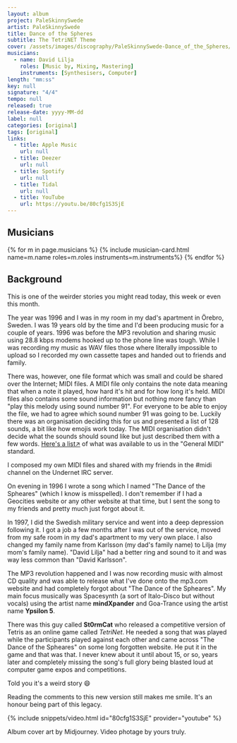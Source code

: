 ```yaml
---
layout: album
project: PaleSkinnySwede
artist: PaleSkinnySwede
title: Dance of the Spheres
subtitle: The TetriNET Theme
cover: /assets/images/discography/PaleSkinnySwede-Dance_of_the_Spheres/PaleSkinnySwede_-_Dance_of_the_Spheres.png
musicians:
  - name: David Lilja
    roles: [Music by, Mixing, Mastering]
    instruments: [Synthesisers, Computer]
length: "mm:ss"
key: null
signature: "4/4"
tempo: null
released: true
release-date: yyyy-MM-dd
label: null
categories: [original]
tags: [original]
links:
  - title: Apple Music
    url: null
  - title: Deezer
    url: null
  - title: Spotify
    url: null
  - title: Tidal
    url: null
  - title: YouTube
    url: https://youtu.be/80cfg1S3SjE
---
```


## Musicians
{% for m in page.musicians %}
  {% include musician-card.html name=m.name roles=m.roles instruments=m.instruments%}
{% endfor %}

## Background
This is one of the weirder stories you might read today, this week or even this month.

The year was 1996 and I was in my room in my dad's apartment in Örebro, Sweden. I was 19 years old by the time and I'd been producing music for a couple of years. 1996 was before the MP3 revolution and sharing music using 28.8 kbps modems hooked up to the phone line was tough. While I was recording my music as WAV files those where literally impossible to upload so I recorded my own cassette tapes and handed out to friends and family.

There was, however, one file format which was small and could be shared over the Internet; MIDI files. A MIDI file only contains the note data meaning that when a note it played, how hard it's hit and for how long it's held. MIDI files also contains some sound information but nothing more fancy than "play this melody using sound number 91". For everyone to be able to enjoy the file, we had to agree which sound number 91 was going to be. Luckily there was an organisation deciding this for us and presented a list of 128 sounds, a bit like how emojis work today. The MIDI organisation didn't decide what the sounds should sound like but just described them with a few words. [Here's a list↗](midi.org/specifications-old/item/gm-level-1-sound-set) of what was available to us in the "General MIDI" standard.

I composed my own MIDI files and shared with my friends in the #midi channel on the Undernet IRC server.

On evening in 1996 I wrote a song which I named "The Dance of the Spheares" (which I know is misspelled). I don't remember if I had a Geocities website or any other website at that time, but I sent the song to my friends and pretty much just forgot about it.

In 1997, I did the Swedish military service and went into a deep depression following it. I got a job a few months after I was out of the service, moved from my safe room in my dad's apartment to my very own place. I also changed my family name from Karlsson (my dad's family name) to Lilja (my mom's family name). "David Lilja" had a better ring and sound to it and was way less common than "David Karlsson".

The MP3 revolution happened and I was now recording music with almost CD quality and was able to release what I've done onto the mp3.com website and had completely forgot about "The Dance of the Spheares". My main focus musically was Spacesynth (a sort of Italo-Disco but without vocals) using the artist name **mindXpander** and Goa-Trance using the artist name **Ypsilon 5**.

There was this guy called **St0rmCat** who released a competitive version of Tetris as an online game called *TetriNet*. He needed a song that was played while the participants played against each other and came across "The Dance of the Spheares" on some long forgotten website. He put it in the game and that was that. I never knew about it until about 15, or so, years later and completely missing the song's full glory being blasted loud at computer game expos and competitions.

Told you it's a weird story 😄

Reading the comments to this new version still makes me smile. It's an honour being part of this legacy.

{% include snippets/video.html id="80cfg1S3SjE" provider="youtube" %}

Album cover art by Midjourney.
Video photage by yours truly.